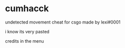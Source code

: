 # cumhacck
undetected movement cheat for csgo made by lexi#0001

i know its very pasted

credits in the menu
